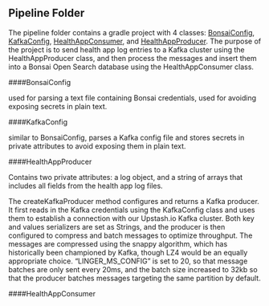 ## Pipeline Folder

The pipeline folder contains a gradle project with 4 classes:
[BonsaiConfig](#bonsaiconfig), [KafkaConfig](#KafkaConfig), [HealthAppConsumer](#KafkaConfig), and [HealthAppProducer](#HealthAppProducer). 
The purpose of the project is to send health app log entries to a Kafka cluster
using the HealthAppProducer class, and then process the messages
and insert them into a Bonsai Open Search database using the HealthAppConsumer class.

####BonsaiConfig

used for parsing a text file containing Bonsai credentials,
used for avoiding exposing secrets in plain text.

####KafkaConfig

similar to BonsaiConfig, parses a Kafka config file and stores
secrets in private attributes to avoid exposing them in plain text.

####HealthAppProducer

Contains two private attributes: a log object, and a string
of arrays that includes all fields from the health app log files.

The createKafkaProducer method configures and returns a Kafka producer.
It first reads in the Kafka credentials using the KafkaConfig class
and uses them to establish a connection with our Upstash.io Kafka cluster.
Both key and values serializers are set as Strings, and the producer is then
configured to compress and batch messages to optimize throughput. The messages
are compressed using the snappy algorithm, which has historically been championed
by Kafka, though LZ4 would be an equally appropriate choice. “LINGER_MS_CONFIG”
is set to 20, so that message batches are only sent every 20ms, and the batch size
increased to 32kb so that the producer batches messages targeting the same partition
by default.


####HealthAppConsumer 

